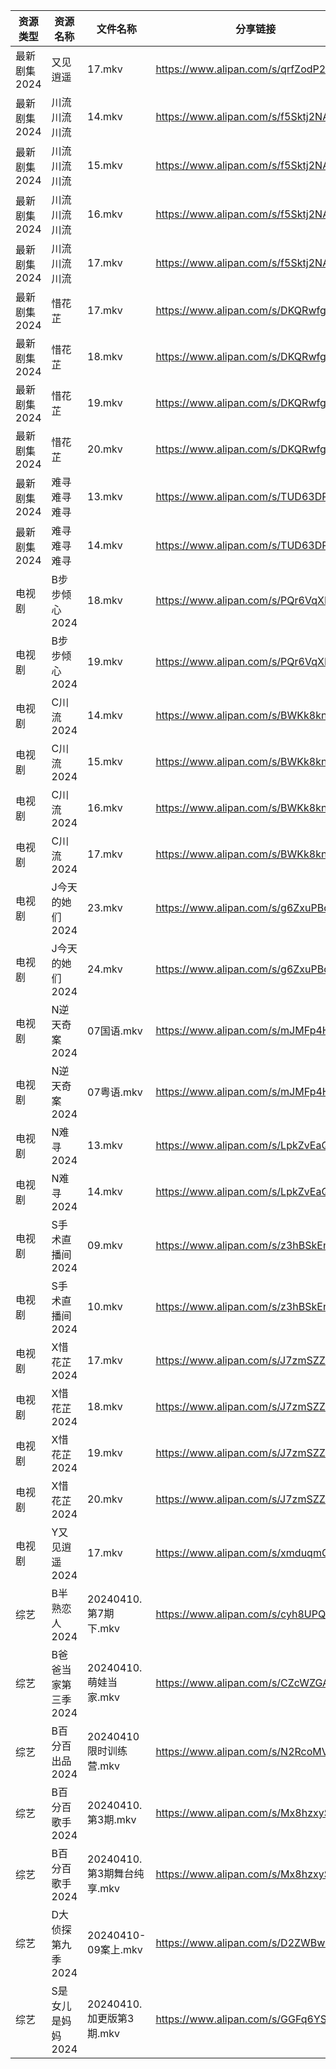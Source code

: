 | 资源类型     | 资源名称         | 文件名称                 | 分享链接                                 | 更新时间                |
| -------- | ------------ | -------------------- | ------------------------------------ | ------------------- |
| 最新剧集2024 | 又见逍遥         | 17.mkv               | https://www.alipan.com/s/qrfZodP22kW | 2024-04-10 10:07:42 |
| 最新剧集2024 | 川流川流川流       | 14.mkv               | https://www.alipan.com/s/f5Sktj2NADE | 2024-04-10 10:07:46 |
| 最新剧集2024 | 川流川流川流       | 15.mkv               | https://www.alipan.com/s/f5Sktj2NADE | 2024-04-10 10:07:46 |
| 最新剧集2024 | 川流川流川流       | 16.mkv               | https://www.alipan.com/s/f5Sktj2NADE | 2024-04-10 10:07:46 |
| 最新剧集2024 | 川流川流川流       | 17.mkv               | https://www.alipan.com/s/f5Sktj2NADE | 2024-04-10 10:07:45 |
| 最新剧集2024 | 惜花芷          | 17.mkv               | https://www.alipan.com/s/DKQRwfgSu1a | 2024-04-10 10:07:48 |
| 最新剧集2024 | 惜花芷          | 18.mkv               | https://www.alipan.com/s/DKQRwfgSu1a | 2024-04-10 10:07:48 |
| 最新剧集2024 | 惜花芷          | 19.mkv               | https://www.alipan.com/s/DKQRwfgSu1a | 2024-04-10 14:09:42 |
| 最新剧集2024 | 惜花芷          | 20.mkv               | https://www.alipan.com/s/DKQRwfgSu1a | 2024-04-10 14:09:42 |
| 最新剧集2024 | 难寻难寻难寻       | 13.mkv               | https://www.alipan.com/s/TUD63DPiopi | 2024-04-10 14:09:47 |
| 最新剧集2024 | 难寻难寻难寻       | 14.mkv               | https://www.alipan.com/s/TUD63DPiopi | 2024-04-10 14:09:47 |
| 电视剧      | B步步倾心2024    | 18.mkv               | https://www.alipan.com/s/PQr6VqXP1pv | 2024-04-10 08:38:12 |
| 电视剧      | B步步倾心2024    | 19.mkv               | https://www.alipan.com/s/PQr6VqXP1pv | 2024-04-10 14:05:08 |
| 电视剧      | C川流2024      | 14.mkv               | https://www.alipan.com/s/BWKk8kn6ZqK | 2024-04-10 08:38:15 |
| 电视剧      | C川流2024      | 15.mkv               | https://www.alipan.com/s/BWKk8kn6ZqK | 2024-04-10 08:38:15 |
| 电视剧      | C川流2024      | 16.mkv               | https://www.alipan.com/s/BWKk8kn6ZqK | 2024-04-10 08:38:15 |
| 电视剧      | C川流2024      | 17.mkv               | https://www.alipan.com/s/BWKk8kn6ZqK | 2024-04-10 08:38:15 |
| 电视剧      | J今天的她们2024   | 23.mkv               | https://www.alipan.com/s/g6ZxuPBqnNb | 2024-04-10 08:38:26 |
| 电视剧      | J今天的她们2024   | 24.mkv               | https://www.alipan.com/s/g6ZxuPBqnNb | 2024-04-10 08:38:26 |
| 电视剧      | N逆天奇案2024    | 07国语.mkv             | https://www.alipan.com/s/mJMFp4HEXy4 | 2024-04-10 08:38:37 |
| 电视剧      | N逆天奇案2024    | 07粤语.mkv             | https://www.alipan.com/s/mJMFp4HEXy4 | 2024-04-10 08:38:37 |
| 电视剧      | N难寻2024      | 13.mkv               | https://www.alipan.com/s/LpkZvEaQ2AH | 2024-04-10 14:08:12 |
| 电视剧      | N难寻2024      | 14.mkv               | https://www.alipan.com/s/LpkZvEaQ2AH | 2024-04-10 14:08:11 |
| 电视剧      | S手术直播间2024   | 09.mkv               | https://www.alipan.com/s/z3hBSkEnoHj | 2024-04-10 08:38:43 |
| 电视剧      | S手术直播间2024   | 10.mkv               | https://www.alipan.com/s/z3hBSkEnoHj | 2024-04-10 08:38:43 |
| 电视剧      | X惜花芷2024     | 17.mkv               | https://www.alipan.com/s/J7zmSZZvrmn | 2024-04-10 08:38:51 |
| 电视剧      | X惜花芷2024     | 18.mkv               | https://www.alipan.com/s/J7zmSZZvrmn | 2024-04-10 08:38:51 |
| 电视剧      | X惜花芷2024     | 19.mkv               | https://www.alipan.com/s/J7zmSZZvrmn | 2024-04-10 14:08:19 |
| 电视剧      | X惜花芷2024     | 20.mkv               | https://www.alipan.com/s/J7zmSZZvrmn | 2024-04-10 14:08:19 |
| 电视剧      | Y又见逍遥2024    | 17.mkv               | https://www.alipan.com/s/xmduqmGsokz | 2024-04-10 08:39:00 |
| 综艺       | B半熟恋人2024    | 20240410.第7期下.mkv    | https://www.alipan.com/s/cyh8UPQtN4p | 2024-04-10 14:08:47 |
| 综艺       | B爸爸当家第三季2024 | 20240410.萌娃当家.mkv    | https://www.alipan.com/s/CZcWZGAe35k | 2024-04-10 14:08:50 |
| 综艺       | B百分百出品2024   | 20240410 限时训练营.mkv   | https://www.alipan.com/s/N2RcoMVTDZC | 2024-04-10 14:08:52 |
| 综艺       | B百分百歌手2024   | 20240410.第3期.mkv     | https://www.alipan.com/s/Mx8hzxySwye | 2024-04-10 14:08:55 |
| 综艺       | B百分百歌手2024   | 20240410.第3期舞台纯享.mkv | https://www.alipan.com/s/Mx8hzxySwye | 2024-04-10 14:08:55 |
| 综艺       | D大侦探第九季2024  | 20240410-09案上.mkv    | https://www.alipan.com/s/D2ZWBwPxiYi | 2024-04-10 14:09:00 |
| 综艺       | S是女儿是妈妈2024  | 20240410.加更版第3期.mkv  | https://www.alipan.com/s/GGFq6YSak3R | 2024-04-10 14:09:25 |
